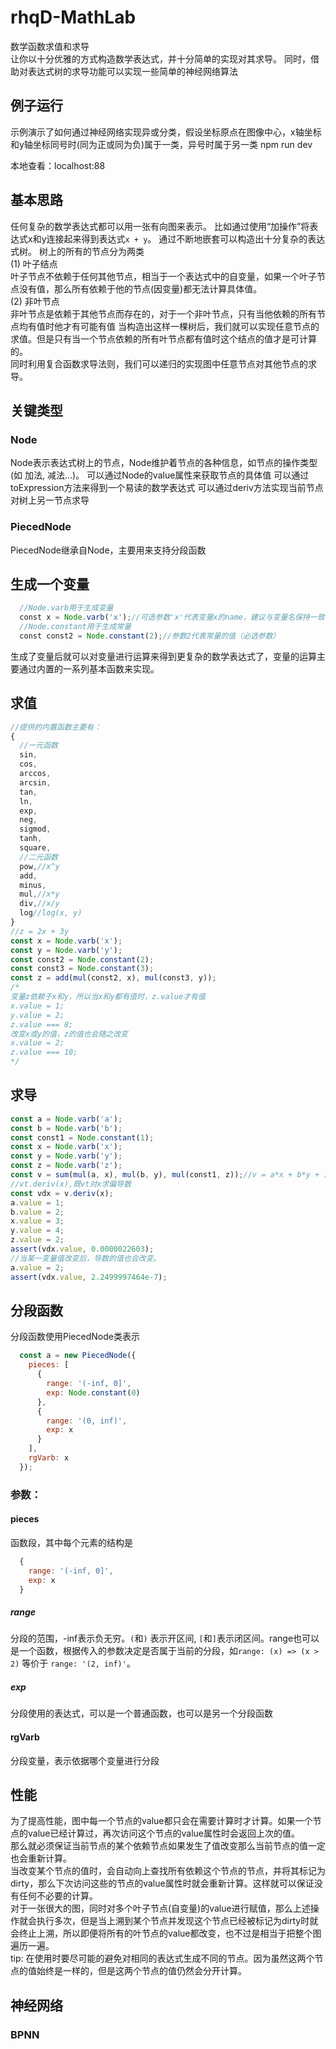 # rhqD-MathLab
数学函数求值和求导  
让你以十分优雅的方式构造数学表达式，并十分简单的实现对其求导。 
同时，借助对表达式树的求导功能可以实现一些简单的神经网络算法
## 例子运行
示例演示了如何通过神经网络实现异或分类，假设坐标原点在图像中心，x轴坐标和y轴坐标同号时(同为正或同为负)属于一类，异号时属于另一类
npm run dev

本地查看：localhost:88

## 基本思路
任何复杂的数学表达式都可以用一张有向图来表示。
比如通过使用“加操作”将表达式x和y连接起来得到表达式```x + y```。 
通过不断地嵌套可以构造出十分复杂的表达式树。
树上的所有的节点分为两类  
(1) 叶子结点  
    叶子节点不依赖于任何其他节点，相当于一个表达式中的自变量，如果一个叶子节点没有值，那么所有依赖于他的节点(因变量)都无法计算具体值。  
(2) 非叶节点  
    非叶节点是依赖于其他节点而存在的，对于一个非叶节点，只有当他依赖的所有节点均有值时他才有可能有值
当构造出这样一棵树后，我们就可以实现任意节点的求值。但是只有当一个节点依赖的所有叶节点都有值时这个结点的值才是可计算的。   
同时利用复合函数求导法则，我们可以递归的实现图中任意节点对其他节点的求导。

## 关键类型
### Node
Node表示表达式树上的节点，Node维护着节点的各种信息，如节点的操作类型(如 加法, 减法...)。
可以通过Node的value属性来获取节点的具体值
可以通过toExpression方法来得到一个易读的数学表达式
可以通过deriv方法实现当前节点对树上另一节点求导
### PiecedNode
PiecedNode继承自Node，主要用来支持分段函数

## 生成一个变量
```javascript
  //Node.varb用于生成变量
  const x = Node.varb('x');//可选参数'x'代表变量x的name，建议与变量名保持一致
  //Node.constant用于生成常量
  const const2 = Node.constant(2);//参数2代表常量的值（必选参数）
```
生成了变量后就可以对变量进行运算来得到更复杂的数学表达式了，变量的运算主要通过内置的一系列基本函数来实现。  
## 求值
```javascript
//提供的内置函数主要有：
{
  //一元函数
  sin,
  cos,
  arccos,
  arcsin,
  tan,
  ln,
  exp,
  neg,
  sigmod,
  tanh,
  square,
  //二元函数
  pow,//x^y
  add,
  minus,
  mul,//x*y
  div,//x/y
  log//log(x, y)
}
//z = 2x + 3y
const x = Node.varb('x');
const y = Node.varb('y');
const const2 = Node.constant(2);
const const3 = Node.constant(3);
const z = add(mul(const2, x), mul(const3, y));
/*
变量z依赖于x和y，所以当x和y都有值时，z.value才有值
x.value = 1;
y.value = 2;
z.value === 8;
改变x或y的值，z的值也会随之改变
x.value = 2;
z.value === 10;
*/
```
## 求导
```javascript
const a = Node.varb('a');
const b = Node.varb('b');
const const1 = Node.constant(1);
const x = Node.varb('x');
const y = Node.varb('y');
const z = Node.varb('z');
const v = sum(mul(a, x), mul(b, y), mul(const1, z));//v = a*x + b*y + 1*z
//vt.deriv(x),既vt对x求偏导数
const vdx = v.deriv(x);
a.value = 1;
b.value = 2;
x.value = 3;
y.value = 4;
z.value = 2;
assert(vdx.value, 0.0000022603);
//当某一变量值改变后，导数的值也会改变。
a.value = 2;
assert(vdx.value, 2.2499997464e-7);
```
## 分段函数

  分段函数使用PiecedNode类表示
  ```javascript
    const a = new PiecedNode({
      pieces: [
        {
          range: '(-inf, 0]',
          exp: Node.constant(0)
        },
        {
          range: '(0, inf)',
          exp: x
        }
      ],
      rgVarb: x
    });
  ```
### 参数：
  #### pieces
  函数段，其中每个元素的结构是
  ```javascript
    {
      range: '(-inf, 0]',
      exp: x
    }
  ``` 
  #####   range
  分段的范围，-inf表示负无穷。```(```和```)``` 表示开区间, ```[```和```]```表示闭区间。range也可以是一个函数，根据传入的参数决定是否属于当前的分段，如```range: (x) => (x > 2)``` 等价于 ```range: '(2, inf)'```。
  #####   exp
  分段使用的表达式，可以是一个普通函数，也可以是另一个分段函数
  
#### rgVarb
  分段变量，表示依据哪个变量进行分段
    
  
## 性能
为了提高性能，图中每一个节点的value都只会在需要计算时才计算。如果一个节点的value已经计算过，再次访问这个节点的value属性时会返回上次的值。  
那么就必须保证当前节点的某个依赖节点如果发生了值改变那么当前节点的值一定也会重新计算。  
当改变某个节点的值时，会自动向上查找所有依赖这个节点的节点，并将其标记为dirty，那么下次访问这些的节点的value属性时就会重新计算。这样就可以保证没有任何不必要的计算。  
对于一张很大的图，同时对多个叶子节点(自变量)的value进行赋值，那么上述操作就会执行多次，但是当上溯到某个节点并发现这个节点已经被标记为dirty时就会终止上溯，所以即便将所有的叶节点的value都改变，也不过是相当于把整个图遍历一遍。  
tip: 在使用时要尽可能的避免对相同的表达式生成不同的节点。因为虽然这两个节点的值始终是一样的，但是这两个节点的值仍然会分开计算。
## 神经网络
### BPNN
